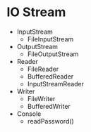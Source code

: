 # IO Stream
- InputStream
    - FileInputStream
- OutputStream
    - FileOutputStream
- Reader
    - FileReader
    - BufferedReader
    - InputStreamReader
- Writer
    - FileWriter
    - BufferedWriter
- Console
    - readPassword()